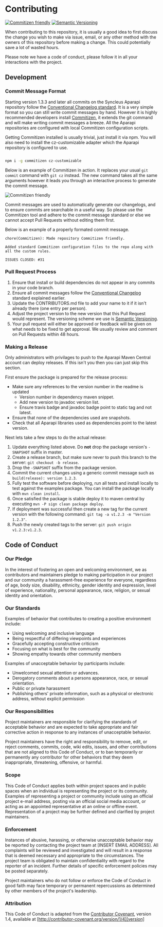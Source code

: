 # Contributing

[![Commitizen friendly](https://img.shields.io/badge/commitizen-friendly-brightgreen.svg)](http://commitizen.github.io/cz-cli/)
[![Semantic Versioning](https://img.shields.io/SemVer/2.0.0.png)](http://semver.org/spec/v2.0.0.html)

When contributing to this repository, it is usually a good idea to first discuss the change you
wish to make via issue, email, or any other method with the owners of this repository before
making a change. This could potentially save a lot of wasted hours.

Please note we have a code of conduct, please follow it in all your interactions with the project.

## Development

### Commit Message Format

Starting version 1.3.3 and later all commits on the Syncleus Aparapi repository follow the
[Conventional Changelog standard](https://github.com/conventional-changelog/conventional-changelog-eslint/blob/master/convention.md).
It is a very simple format so you can still write commit messages by hand. However it is
highly recommended developers install [Commitizen](https://commitizen.github.io/cz-cli/),
it extends the git command and will make writing commit messages a breeze. All the Aparapi
repositories are configured with local Commitizen configuration scripts.

Getting Commitizen installed is usually trivial, just install it via npm. You will also
need to install the cz-customizable adapter which the Aparapi repository is configured
to use.

```bash

npm i -g commitizen cz-customizable
```

Below is an example of Commitizen in action. It replaces your usual `git commit` command
with `git cz` instead. The new command takes all the same arguments however it leads you
through an interactive process to generate the commit message.

![Commitizen friendly](http://aparapi.com/images/commitizen.gif)

Commit messages are used to automatically generate our changelogs, and to ensure
commits are searchable in a useful way. So please use the Commitizen tool and adhere to
the commit message standard or else we cannot accept Pull Requests without editing
them first.

Below is an example of a properly formated commit message.

```
chore(Commitizen): Made repository Commitizen friendly.

Added standard Commitizen configuration files to the repo along with all the custom rules.

ISSUES CLOSED: #31
```

### Pull Request Process

1. Ensure that install or build dependencies do not appear in any commits in your code branch. 
2. Ensure all commit messages follow the [Conventional Changelog](https://github.com/conventional-changelog/conventional-changelog-eslint/blob/master/convention.md)
   standard explained earlier.
3. Update the CONTRIBUTORS.md file to add your name to it if it isn't already there (one entry
   per person).
4. Adjust the project version to the new version that this Pull Request would represent. The
   versioning scheme we use is [Semantic Versioning](http://semver.org/).
5. Your pull request will either be approved or feedback will be given on what needs to be
   fixed to get approval. We usually review and comment on Pull Requests within 48 hours.

### Making a Release

Only administrators with privilages to push to the Aparapi Maven Central account can deploy releases. If this isn't you
then you can just skip this section.

First ensure the package is prepared for the release process:

* Make sure any references to the version number in the readme is updated
  * Version number in dependency maven snippet.
  * Add new version to javadoc version list.
  * Ensure travis badge and javadoc badge point to static tag and not latest.
* Ensure that none of the dependencies used are snapshots.
* Check that all Aparapi libraries used as dependencies point to the latest version.

Next lets take a few steps to do the actual release:

1. Update everything listed above. Do **not** drop the package version's `-SNAPSHOT` suffix in master.
2. Create a release branch, but make sure never to push this branch to the server: `git checkout -b release`.
3. Drop the `-SNAPSHOT` suffix from the package version.
4. Commit the current changes using a generic commit message such as `build(release): version 1.2.3`.
5. Fully test the software before deploying, run all tests and install locally to test against the examples package.
   You can install the package locally with `mvn clean install`.
6. Once satisfied the package is stable deploy it to maven central by executing `mvn -P sign clean package deploy`.
7. If deployment was successful then create a new tag for the current version with the following command:
   `git tag -a v1.2.3 -m "Version 1.2.3"`.
8. Push the newly created tags to the server: `git push origin v1.2.3:v1.2.3`.

## Code of Conduct

### Our Pledge

In the interest of fostering an open and welcoming environment, we as
contributors and maintainers pledge to making participation in our project and
our community a harassment-free experience for everyone, regardless of age, body
size, disability, ethnicity, gender identity and expression, level of experience,
nationality, personal appearance, race, religion, or sexual identity and
orientation.

### Our Standards

Examples of behavior that contributes to creating a positive environment
include:

* Using welcoming and inclusive language
* Being respectful of differing viewpoints and experiences
* Gracefully accepting constructive criticism
* Focusing on what is best for the community
* Showing empathy towards other community members

Examples of unacceptable behavior by participants include:

* Unwelcomed sexual attention or advances.
* Derogatory comments about a persons appearance, race, or sexual orientation.
* Public or private harassment
* Publishing others' private information, such as a physical or electronic
  address, without explicit permission

### Our Responsibilities

Project maintainers are responsible for clarifying the standards of acceptable
behavior and are expected to take appropriate and fair corrective action in
response to any instances of unacceptable behavior.

Project maintainers have the right and responsibility to remove, edit, or
reject comments, commits, code, wiki edits, issues, and other contributions
that are not aligned to this Code of Conduct, or to ban temporarily or
permanently any contributor for other behaviors that they deem inappropriate,
threatening, offensive, or harmful.

### Scope

This Code of Conduct applies both within project spaces and in public spaces
when an individual is representing the project or its community. Examples of
representing a project or community include using an official project e-mail
address, posting via an official social media account, or acting as an appointed
representative at an online or offline event. Representation of a project may be
further defined and clarified by project maintainers.

### Enforcement

Instances of abusive, harassing, or otherwise unacceptable behavior may be
reported by contacting the project team at [INSERT EMAIL ADDRESS]. All
complaints will be reviewed and investigated and will result in a response that
is deemed necessary and appropriate to the circumstances. The project team is
obligated to maintain confidentiality with regard to the reporter of an incident.
Further details of specific enforcement policies may be posted separately.

Project maintainers who do not follow or enforce the Code of Conduct in good
faith may face temporary or permanent repercussions as determined by other
members of the project's leadership.

### Attribution

This Code of Conduct is adapted from the [Contributor Covenant][homepage], version 1.4,
available at [http://contributor-covenant.org/version/1/4][version]

[homepage]: http://contributor-covenant.org
[version]: http://contributor-covenant.org/version/1/4/
